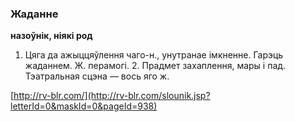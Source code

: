 ### Жаданне
**назоўнік, ніякі род**

1. Цяга да ажыццяўлення чаго-н., унутранае імкненне. Гарэць жаданнем. Ж. перамогі. 2. Прадмет захаплення, мары і пад. Тэатральная сцэна — вось яго ж.

<a rel="author">[http://rv-blr.com/](http://rv-blr.com/slounik.jsp?letterId=0&maskId=0&pageId=938)</a>
